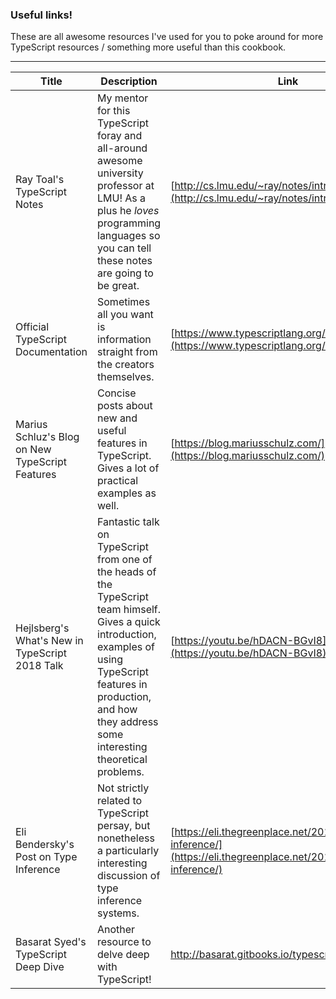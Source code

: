 ### Useful links!

These are all awesome resources I've used for you to poke around for more TypeScript resources / something more useful than this cookbook. 

***

| Title         | Description   | Link  |
| ------------- |  -------------| ----- |
| Ray Toal's TypeScript Notes | My mentor for this TypeScript foray and all-around awesome university professor at LMU! As a plus he *loves* programming languages so you can tell these notes are going to be great.| [http://cs.lmu.edu/~ray/notes/introtypescript/](http://cs.lmu.edu/~ray/notes/introtypescript/) |
| Official TypeScript Documentation| Sometimes all you want is information straight from the creators themselves. | [https://www.typescriptlang.org/docs/home.html](https://www.typescriptlang.org/docs/home.html)| 
| Marius Schluz's Blog on New TypeScript Features | Concise posts about new and useful features in TypeScript. Gives a lot of practical examples as well.| [https://blog.mariusschulz.com/](https://blog.mariusschulz.com/) |
| Hejlsberg's What's New in TypeScript 2018 Talk | Fantastic talk on TypeScript from one of the heads of the TypeScript team himself. Gives a quick introduction, examples of using TypeScript features in production, and how they address some interesting theoretical problems.| [https://youtu.be/hDACN-BGvI8](https://youtu.be/hDACN-BGvI8) |
| Eli Bendersky's Post on Type Inference | Not strictly related to TypeScript persay, but nonetheless a particularly interesting discussion of type inference systems. | [https://eli.thegreenplace.net/2018/type-inference/](https://eli.thegreenplace.net/2018/type-inference/) | 
| Basarat Syed's TypeScript Deep Dive | Another resource to delve deep with TypeScript! |http://basarat.gitbooks.io/typescript/ |
